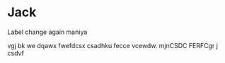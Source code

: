 # Jack

Label change
again
maniya

vgj
bk
we
dqawx
fwefdcsx
csadhku
fecce
vcewdw. mjnCSDC
FERFCgr j
csdvf
